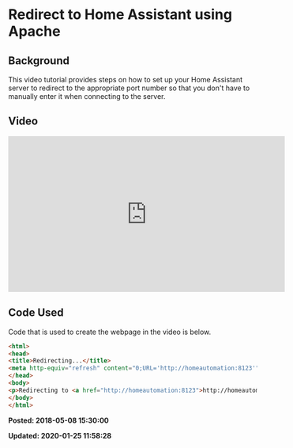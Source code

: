 # Redirect to Home Assistant using Apache

## Background

This video tutorial provides steps on how to set up your Home Assistant server to redirect to the appropriate port number so that you don't have to manually enter it when connecting to the server.
 
## Video 

<iframe width="560" height="315" src="https://www.youtube.com/embed/Zn9-tm5bHDY" frameborder="0" allow="autoplay; encrypted-media" allowfullscreen=""></iframe>

## Code Used

Code that is used to create the webpage in the video is below. 

```html 
<html>
<head>
<title>Redirecting...</title>
<meta http-equiv="refresh" content="0;URL='http://homeautomation:8123'" />
</head>
<body>
<p>Redirecting to <a href="http://homeautomation:8123">http://homeautomation:8123</a></p>
</body>
</html>
```

**Posted: 2018-05-08 15:30:00** 

**Updated: 2020-01-25 11:58:28** 


